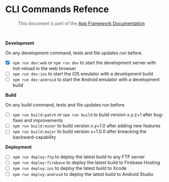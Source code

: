 # CLI Commands Refence

> This document is part of the [App Framework Documentation](../../README_V2.md#documentation)

<br />

**Development**

On any development command, tests and file updates run before.

- [x] `npm run dev:web` or `npm run dev` to start the development server with hot-reload in the web browser
- [ ] `npm run dev:ios` to start the iOS emulator with a development build
- [ ] `npm run dev:android` to start the Android emulator with a development build

**Build**

On any build command, tests and file updates run before.

- [ ] `npm run build:patch` or `npm run build` to build version x.y.z+1 after bug-fixes and improvements
- [ ] `npm run build:minor` to build version x.y+1.0 after adding new features
- [ ] `npm run build:major` to build version x+1.0.0 after breacking the backward-capability

**Deployment**

- [ ] `npm run deploy:ftp` to deploy the latest build to any FTP server
- [ ] `npm run deploy:firebase` to deploy the latest build to Firebase Hosting
- [ ] `npm run deploy:ios` to deploy the latest build to Xcode
- [ ] `npm run deploy:android` to deploy the latest build to Android Studio
